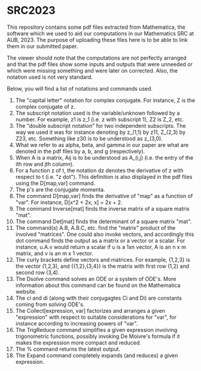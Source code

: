 # SRC2023
This repository contains some pdf files extracted from Mathematica, the software which we used to aid our computations in our Mathematics SRC at AUB, 2023. The purpose of uploading these files here is to be able to link them in our submitted paper.

The viewer should note that the computations are not perfectly arranged and that the pdf files show some inputs and outputs that were unneeded or which were missing something and were later on corrected. Also, the notation used is not very standard.

Below, you will find a list of notations and commands used.

1) The "capital letter" notation for complex conjugate. For instance, Z is the complex conjugate of z.
2) The subscript notation used is the variable/unknown followed by a number. For example, z1 is z_1 (i.e. z with subscript 1), Z2 is Z_2, etc.
3) The "double subscript notation" for two independent subscripts. The way we used it was for instance denoting by z_(1,1) by z11, Z_(2,3) by Z23, etc. Something like z30 is to be understood as z_(3,0).
4) What we refer to as alpha, beta, and gamma in our paper are what are denoted in the pdf files by a, b, and g (respectively).
5) When A is a matrix, Aij is to be understood as A_(i,j) (i.e. the entry of the ith row and jth column).
6) For a function z of t, the notation dz denotes the derivative of z with respect to t (i.e. "z dot"). This definition is also displayed in the pdf files using the D[map,var] command. 
7) The p's are the conjugate momenta.
8) The command D[map,var] finds the derivative of "map" as a function of "var". For instance, D[x^2 + 2x, x] = 2x + 2.
9) The command Inverse[mat] finds the inverse matrix of a square matrix "mat".
10) The command Det[mat] finds the determinant of a square matrix "mat".
11) The command(s) A.B, A.B.C, etc. find the "matrix" product of the involved "matrices". One could also invoke vectors, and accordingly this dot command finds the output as a matrix or a vector or a scalar. For instance, u.A.v would return a scalar if u is a 1xn vector, A is an n x m matrix, and v is an m x 1 vector.
12) The curly brackets define vectors and matrices. For example, {1,2,3} is the vector (1,2,3), and {{1,2},{3,4}} is the matrix with first row (1,2) and second row (3,4).
13) The Dsolve command solves an ODE or a system of ODE's. More information about this command can be found on the Mathematica website.
14) The ci and di (along with their conjugagtes Ci and Di) are constants coming from solving ODE's.
15) The Collect[expression, var] factorizes and arranges a given "expression" with respect to suitable considerations for "var", for instance according to increasing powers of "var".
16) The TrigReduce command simplifies a given expression involving trigonometric functions, possibly invoking De Moivre's formula if it makes the expression more compact and reduced.
17) The % command returns the latest output.
18) The Expand command completely expands (and reduces) a given expression.
